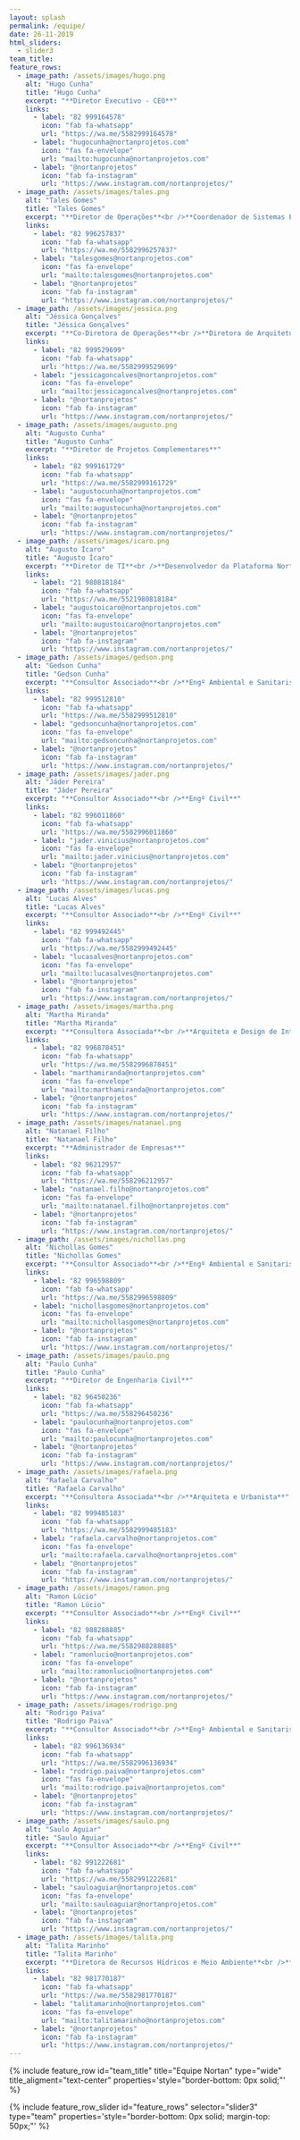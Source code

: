```yaml
---
layout: splash
permalink: /equipe/
date: 26-11-2019
html_sliders:
  - slider3
team_title:
feature_rows:
  - image_path: /assets/images/hugo.png
    alt: "Hugo Cunha"
    title: "Hugo Cunha"
    excerpt: "**Diretor Executivo - CEO**"
    links:
      - label: "82 999164578"
        icon: "fab fa-whatsapp"
        url: "https://wa.me/5582999164578"
      - label: "hugocunha@nortanprojetos.com"
        icon: "fas fa-envelope"
        url: "mailto:hugocunha@nortanprojetos.com"
      - label: "@nortanprojetos"
        icon: "fab fa-instagram"
        url: "https://www.instagram.com/nortanprojetos/"
  - image_path: /assets/images/tales.png
    alt: "Tales Gomes"
    title: "Tales Gomes"
    excerpt: "**Diretor de Operações**<br />**Coordenador de Sistemas Elétricos**"
    links:
      - label: "82 996257837"
        icon: "fab fa-whatsapp"
        url: "https://wa.me/5582996257837"
      - label: "talesgomes@nortanprojetos.com"
        icon: "fas fa-envelope"
        url: "mailto:talesgomes@nortanprojetos.com"
      - label: "@nortanprojetos"
        icon: "fab fa-instagram"
        url: "https://www.instagram.com/nortanprojetos/"
  - image_path: /assets/images/jessica.png
    alt: "Jéssica Gonçalves"
    title: "Jéssica Gonçalves"
    excerpt: "**Co-Diretora de Operações**<br />**Diretora de Arquitetura**"
    links:
      - label: "82 999529699"
        icon: "fab fa-whatsapp"
        url: "https://wa.me/5582999529699"
      - label: "jessicagoncalves@nortanprojetos.com"
        icon: "fas fa-envelope"
        url: "mailto:jessicagoncalves@nortanprojetos.com"
      - label: "@nortanprojetos"
        icon: "fab fa-instagram"
        url: "https://www.instagram.com/nortanprojetos/"
  - image_path: /assets/images/augusto.png
    alt: "Augusto Cunha"
    title: "Augusto Cunha"
    excerpt: "**Diretor de Projetos Complementares**"
    links:
      - label: "82 999161729"
        icon: "fab fa-whatsapp"
        url: "https://wa.me/5582999161729"
      - label: "augustocunha@nortanprojetos.com"
        icon: "fas fa-envelope"
        url: "mailto:augustocunha@nortanprojetos.com"
      - label: "@nortanprojetos"
        icon: "fab fa-instagram"
        url: "https://www.instagram.com/nortanprojetos/"
  - image_path: /assets/images/icaro.png
    alt: "Augusto Ícaro"
    title: "Augusto Ícaro"
    excerpt: "**Diretor de TI**<br />**Desenvolvedor da Plataforma Nortan**"
    links:
      - label: "21 980818184"
        icon: "fab fa-whatsapp"
        url: "https://wa.me/5521980818184"
      - label: "augustoicaro@nortanprojetos.com"
        icon: "fas fa-envelope"
        url: "mailto:augustoicaro@nortanprojetos.com"
      - label: "@nortanprojetos"
        icon: "fab fa-instagram"
        url: "https://www.instagram.com/nortanprojetos/"
  - image_path: /assets/images/gedson.png
    alt: "Gedson Cunha"
    title: "Gedson Cunha"
    excerpt: "**Consultor Associado**<br />**Engº Ambiental e Sanitarista**"
    links:
      - label: "82 999512810"
        icon: "fab fa-whatsapp"
        url: "https://wa.me/5582999512810"
      - label: "gedsoncunha@nortanprojetos.com"
        icon: "fas fa-envelope"
        url: "mailto:gedsoncunha@nortanprojetos.com"
      - label: "@nortanprojetos"
        icon: "fab fa-instagram"
        url: "https://www.instagram.com/nortanprojetos/"
  - image_path: /assets/images/jader.png
    alt: "Jáder Pereira"
    title: "Jáder Pereira"
    excerpt: "**Consultor Associado**<br />**Engº Civil**"
    links:
      - label: "82 996011860"
        icon: "fab fa-whatsapp"
        url: "https://wa.me/5582996011860"
      - label: "jader.vinicius@nortanprojetos.com"
        icon: "fas fa-envelope"
        url: "mailto:jader.vinicius@nortanprojetos.com"
      - label: "@nortanprojetos"
        icon: "fab fa-instagram"
        url: "https://www.instagram.com/nortanprojetos/"
  - image_path: /assets/images/lucas.png
    alt: "Lucas Alves"
    title: "Lucas Alves"
    excerpt: "**Consultor Associado**<br />**Engº Civil**"
    links:
      - label: "82 999492445"
        icon: "fab fa-whatsapp"
        url: "https://wa.me/5582999492445"
      - label: "lucasalves@nortanprojetos.com"
        icon: "fas fa-envelope"
        url: "mailto:lucasalves@nortanprojetos.com"
      - label: "@nortanprojetos"
        icon: "fab fa-instagram"
        url: "https://www.instagram.com/nortanprojetos/"
  - image_path: /assets/images/martha.png
    alt: "Martha Miranda"
    title: "Martha Miranda"
    excerpt: "**Consultora Associada**<br />**Arquiteta e Design de Interiores**"
    links:
      - label: "82 996878451"
        icon: "fab fa-whatsapp"
        url: "https://wa.me/5582996878451"
      - label: "marthamiranda@nortanprojetos.com"
        icon: "fas fa-envelope"
        url: "mailto:marthamiranda@nortanprojetos.com"
      - label: "@nortanprojetos"
        icon: "fab fa-instagram"
        url: "https://www.instagram.com/nortanprojetos/"
  - image_path: /assets/images/natanael.png
    alt: "Natanael Filho"
    title: "Natanael Filho"
    excerpt: "**Administrador de Empresas**"
    links:
      - label: "82 96212957"
        icon: "fab fa-whatsapp"
        url: "https://wa.me/558296212957"
      - label: "natanael.filho@nortanprojetos.com"
        icon: "fas fa-envelope"
        url: "mailto:natanael.filho@nortanprojetos.com"
      - label: "@nortanprojetos"
        icon: "fab fa-instagram"
        url: "https://www.instagram.com/nortanprojetos/"
  - image_path: /assets/images/nichollas.png
    alt: "Nichollas Gomes"
    title: "Nichollas Gomes"
    excerpt: "**Consultor Associado**<br />**Engº Ambiental e Sanitarista**"
    links:
      - label: "82 996598809"
        icon: "fab fa-whatsapp"
        url: "https://wa.me/5582996598809"
      - label: "nichollasgomes@nortanprojetos.com"
        icon: "fas fa-envelope"
        url: "mailto:nichollasgomes@nortanprojetos.com"
      - label: "@nortanprojetos"
        icon: "fab fa-instagram"
        url: "https://www.instagram.com/nortanprojetos/"
  - image_path: /assets/images/paulo.png
    alt: "Paulo Cunha"
    title: "Paulo Cunha"
    excerpt: "**Diretor de Engenharia Civil**"
    links:
      - label: "82 96450236"
        icon: "fab fa-whatsapp"
        url: "https://wa.me/558296450236"
      - label: "paulocunha@nortanprojetos.com"
        icon: "fas fa-envelope"
        url: "mailto:paulocunha@nortanprojetos.com"
      - label: "@nortanprojetos"
        icon: "fab fa-instagram"
        url: "https://www.instagram.com/nortanprojetos/"
  - image_path: /assets/images/rafaela.png
    alt: "Rafaela Carvalho"
    title: "Rafaela Carvalho"
    excerpt: "**Consultora Associada**<br />**Arquiteta e Urbanista**"
    links:
      - label: "82 999485183"
        icon: "fab fa-whatsapp"
        url: "https://wa.me/5582999485183"
      - label: "rafaela.carvalho@nortanprojetos.com"
        icon: "fas fa-envelope"
        url: "mailto:rafaela.carvalho@nortanprojetos.com"
      - label: "@nortanprojetos"
        icon: "fab fa-instagram"
        url: "https://www.instagram.com/nortanprojetos/"
  - image_path: /assets/images/ramon.png
    alt: "Ramon Lúcio"
    title: "Ramon Lúcio"
    excerpt: "**Consultor Associado**<br />**Engº Civil**"
    links:
      - label: "82 988288885"
        icon: "fab fa-whatsapp"
        url: "https://wa.me/5582988288885"
      - label: "ramonlucio@nortanprojetos.com"
        icon: "fas fa-envelope"
        url: "mailto:ramonlucio@nortanprojetos.com"
      - label: "@nortanprojetos"
        icon: "fab fa-instagram"
        url: "https://www.instagram.com/nortanprojetos/"
  - image_path: /assets/images/rodrigo.png
    alt: "Rodrigo Paiva"
    title: "Rodrigo Paiva"
    excerpt: "**Consultor Associado**<br />**Engº Ambiental e Sanitarista**"
    links:
      - label: "82 996136934"
        icon: "fab fa-whatsapp"
        url: "https://wa.me/5582996136934"
      - label: "rodrigo.paiva@nortanprojetos.com"
        icon: "fas fa-envelope"
        url: "mailto:rodrigo.paiva@nortanprojetos.com"
      - label: "@nortanprojetos"
        icon: "fab fa-instagram"
        url: "https://www.instagram.com/nortanprojetos/"
  - image_path: /assets/images/saulo.png
    alt: "Saulo Aguiar"
    title: "Saulo Aguiar"
    excerpt: "**Consultor Associado**<br />**Engº Civil**"
    links:
      - label: "82 991222681"
        icon: "fab fa-whatsapp"
        url: "https://wa.me/5582991222681"
      - label: "sauloaguiar@nortanprojetos.com"
        icon: "fas fa-envelope"
        url: "mailto:sauloaguiar@nortanprojetos.com"
      - label: "@nortanprojetos"
        icon: "fab fa-instagram"
        url: "https://www.instagram.com/nortanprojetos/"
  - image_path: /assets/images/talita.png
    alt: "Talita Marinho"
    title: "Talita Marinho"
    excerpt: "**Diretora de Recursos Hídricos e Meio Ambiente**<br />**Engª Ambiental e Sanitarista**"
    links:
      - label: "82 981770187"
        icon: "fab fa-whatsapp"
        url: "https://wa.me/5582981770187"
      - label: "talitamarinho@nortanprojetos.com"
        icon: "fas fa-envelope"
        url: "mailto:talitamarinho@nortanprojetos.com"
      - label: "@nortanprojetos"
        icon: "fab fa-instagram"
        url: "https://www.instagram.com/nortanprojetos/"
---
```


{% include feature_row id="team_title" title="Equipe Nortan" type="wide" title_aligment="text-center" properties='style="border-bottom: 0px solid;"' %}

{% include feature_row_slider id="feature_rows" selector="slider3" type="team" properties='style="border-bottom: 0px solid; margin-top: 50px;"' %}
